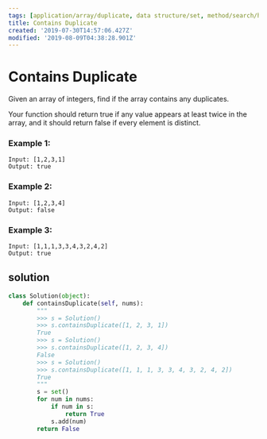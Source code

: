 ```yaml
---
tags: [application/array/duplicate, data structure/set, method/search/hash]
title: Contains Duplicate
created: '2019-07-30T14:57:06.427Z'
modified: '2019-08-09T04:38:28.901Z'
---
```


# Contains Duplicate

Given an array of integers, find if the array contains any duplicates.

Your function should return true if any value appears at least twice in the array, and it should return false if every element is distinct.

### Example 1:

```
Input: [1,2,3,1]
Output: true
```

### Example 2:

```
Input: [1,2,3,4]
Output: false
```

### Example 3:

```
Input: [1,1,1,3,3,4,3,2,4,2]
Output: true
```


## solution

```py
class Solution(object):
    def containsDuplicate(self, nums):
        """
        >>> s = Solution()
        >>> s.containsDuplicate([1, 2, 3, 1])
        True
        >>> s = Solution()
        >>> s.containsDuplicate([1, 2, 3, 4])
        False
        >>> s = Solution()
        >>> s.containsDuplicate([1, 1, 1, 3, 3, 4, 3, 2, 4, 2])
        True
        """
        s = set()
        for num in nums:
            if num in s:
                return True
            s.add(num)
        return False
```
